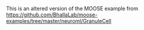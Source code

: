 This is an altered version of the MOOSE example from https://github.com/BhallaLab/moose-examples/tree/master/neuroml/GranuleCell


